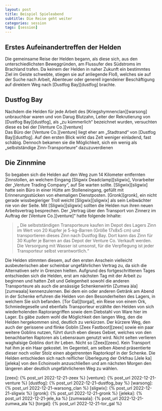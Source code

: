 ```yaml
---
layout: post
title: Beispiel Spieleabend
subtitle: Die Reise geht weiter
categories: session
tags: [session]
---
```


## Erstes Aufeinandertreffen der Helden

Die gemeinsame Reise der Helden begann, als diese sich, aus den unterschiedlichsten
Beweggründen, am Flussufer des Südstroms im Brachland trafen. Da keinem der Helden
in naher Zukunft ein bestimmtes Ziel im Geiste schwebte, stiegen sie auf anliegende Floß,
welches sie auf der Suche nach Arbeit, Abenteuer oder generell irgendeiner Beschäftigung
auf direktem Weg nach [Dustfog Bay][dustfog] brachte.

## Dustfog Bay

Nachdem die Helden für jede Arbeit des [Kriegshymnenclan][warsong] unbrauchbar waren und von
Darug Blutzahn, Leiter der Rekrutierung von [Dustfog Bay][dustfog], als „zu kümmerlich“ bezeichnet
wurden, versuchten diese es bei der [Venture Co.][venture] <br>
Das Büro der [Venture Co.][venture] liegt eher am „Stadtrand“ von [Dustfog Bay][dustfog]. Auf den ersten Blick wirkt
das Zelt weniger einladend, fast schäbig. Dennoch bekamen sie die Möglichkeit, sich ein wenig als
„selbstständige Zinn-Transporteure“ dazuzuverdienen

## Die Zinnmine

So begaben sich die Helden auf den Weg zum 14 Kilometer entfernten Zinnstollen, an welchem
Eingang [Sligwix Deadclamp][sligwix], Vorarbeiter der „Venture Trading Company“, auf Sie warten sollte.
[Sligwix][sligwix] hatte sein Büro in einer Hütte am Stolleneingang, gefüllt mit Erinnerungsstücken von
ehemaligen Dienstposten. [Gronk][gronk], ein nicht gerade wissbegieriger Troll weicht [Sligwix][sligwix] als sein
Leibwächter nie von der Seite.
Mit [Sligwix][sligwix] sollten die Helden nun ihren neuen Arbeitsvertrag besprechen. Der „Vertrag über den
Transport von Zinnerz im Auftrag der [Venture Co.][venture]“ hatte folgende Inhalte:
>„ Die selbstständigen Transporteure kaufen im Depot des Lagers Zinn im Wert von 20 Kupfer je
>5-kg-Barren (Größe 17x8x5 cm) und transportieren dieses Zinn nach Dustfog Bay. Dort kann das
>Zinn für 30 Kupfer je Barren an das Depot der Venture Co. Verkauft werden. Die Versorgung mit
>Wasser ist umsonst, für die Verpflegung ist jeder Transporteur selbst verantwortlich.“

Die Helden stimmten diesem, auf den ersten Anschein vielleicht ausbeuterischen aber scheinbar
ungefährlichen Vertrag zu, da sich die Alternativen sehr in Grenzen hielten. Aufgrund des
fortgeschrittenen Tages entschieden sich die Helden, erst am nächsten Tag mit der Arbeit zu
beginnen und hatten Zeit und Gelegenheit sowohl die anderen Transporteure als auch die ansässige
Schenkenwirtin [Zumwa ́ala][zumwaala] kennenzulernen. Bei dem ein oder anderen Getränk am Abend in der
Schenke erfuhren die Helden von den Besonderheiten des Lagers, in welchem Sie sich befanden.
[Tor ́Gal][torgal], ein Riese von einem Ork, Schmiedegeselle und ebenfalls Transporteur erzählte den
Helden von sich wiederholenden Raptorangriffen sowie dem Diebstahl von Ware hier im Lager. Es
gäbe zudem wohl die Möglichkeit den langen Weg, den die Helden hergekommen sind, deutlich zu
verkürzen. Der kürzere Weg, den auch der gerissene und flinke Goblin [Zeex Fastboot][zeex] sowie ein
paar weitere Goblins nutzen, führt durch eben dieses Gebiet, welches von den benachbarten
Raptoren als Lebensraum genutzt wird. Nicht selten verlieren waghalsige Goblins dort ihr Leben.
Nicht so [Zeex][zeex]. Kein Transport hat ihm je ein Haar gekostet. Im Gegenteil, am selben Abend
präsentierte dieser noch voller Stolz einen abgetrennten Raptorkopf in der Schenke.
Die Helden entschieden sich nach reiflicher Überlegung der Orkfrau [Jele ́ka][jeleka] von den Echoinseln
anzuschließen und am nächsten Morgen den längeren aber deutlich ungefährlicheren Weg zu
wählen.

[zeex]: {% post_url 2022-12-21-zeex %}
[venture]: {% post_url 2022-12-21-venture %}
[dustfog]: {% post_url 2022-12-21-dustfog_bay %}
[warsong]: {% post_url 2022-12-21-warsong_clan %}
[sligwix]: {% post_url 2022-12-21-sligwix %}
[gronk]: {% post_url 2022-12-21-gronk %}
[jeleka]: {% post_url 2022-12-21-jele_ka %}
[zumwaala]: {% post_url 2022-12-21-zumwa_ala %}
[torgal]: {% post_url 2022-12-21-tor_gal %}
